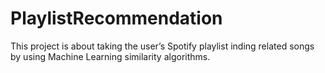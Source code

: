 # PlaylistRecommendation
This project is about taking the user’s Spotify playlist inding related songs by using Machine Learning similarity algorithms. 
